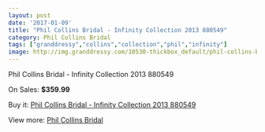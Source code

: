 ```yaml
---
layout: post
date: '2017-01-09'
title: "Phil Collins Bridal - Infinity Collection 2013 880549"
category: Phil Collins Bridal
tags: ["granddressy","collins","collection","phil","infinity"]
image: http://img.granddressy.com/10530-thickbox_default/phil-collins-bridal-infinity-collection-2013-880549.jpg
---
```

Phil Collins Bridal - Infinity Collection 2013 880549

On Sales: **$359.99**
<a href="https://www.granddressy.com/en/phil-collins-bridal/9652-phil-collins-bridal-infinity-collection-2013-880549.html"><amp-img layout="responsive" width="600" height="600" src="//img.granddressy.com/10530-thickbox_default/phil-collins-bridal-infinity-collection-2013-880549.jpg" alt="Phil Collins Bridal - Infinity Collection 2013 880549 0" /></a>

Buy it: [Phil Collins Bridal - Infinity Collection 2013 880549](https://www.granddressy.com/en/phil-collins-bridal/9652-phil-collins-bridal-infinity-collection-2013-880549.html "Phil Collins Bridal - Infinity Collection 2013 880549")

View more: [Phil Collins Bridal](https://www.granddressy.com/en/285-phil-collins-bridal "Phil Collins Bridal")